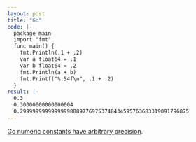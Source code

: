 ```yaml
---
layout: post
title: "Go"
code: |-
  package main
  import "fmt"
  func main() {
    fmt.Println(.1 + .2)
    var a float64 = .1
    var b float64 = .2
    fmt.Println(a + b)
    fmt.Printf("%.54f\n", .1 + .2)
  }
result: |-
  0.3  
  0.30000000000000004  
  0.299999999999999988897769753748434595763683319091796875
---
```

[Go numeric constants have arbitrary precision](http://blog.golang.org/constants#TOC_8.).

